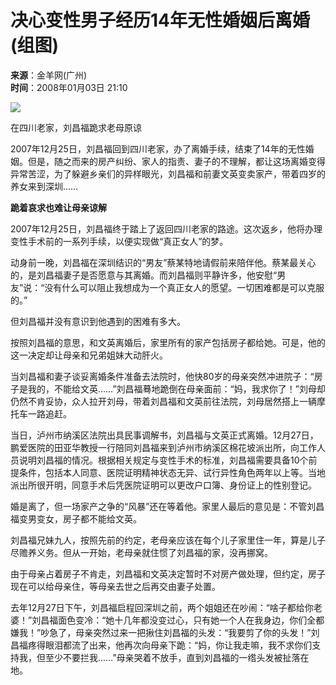 # 决心变性男子经历14年无性婚姻后离婚(组图)

**来源**：金羊网(广州)  
**时间**：2008年01月03日 21:10  

![](http://news.cctv.com/20080103/images/1199365873844_1199365873844_r.jpg)

在四川老家，刘昌福跪求老母原谅

2007年12月25日，刘昌福回到四川老家，办了离婚手续，结束了14年的无性婚姻。但是，随之而来的房产纠纷、家人的指责、妻子的不理解，都让这场离婚变得异常苦涩，为了躲避乡亲们的异样眼光，刘昌福和前妻文英变卖家产，带着四岁的养女来到深圳……

**跪着哀求也难让母亲谅解**

2007年12月25日，刘昌福终于踏上了返回四川老家的路途。这次返乡，他将办理变性手术前的一系列手续，以便实现做“真正女人”的梦。

动身前一晚，刘昌福在深圳结识的“男友”蔡某特地请假前来陪伴他。蔡某最关心的，是刘昌福妻子是否愿意与其离婚。而刘昌福则平静许多，他安慰“男友”说：“没有什么可以阻止我想成为一个真正女人的愿望。一切困难都是可以克服的。”

但刘昌福并没有意识到他遇到的困难有多大。

按照刘昌福的意思，和文英离婚后，家里所有的家产包括房子都给她。可是，他的这一决定却让母亲和兄弟姐妹大动肝火。

当刘昌福和妻子谈妥离婚条件准备去法院时，他快80岁的母亲突然冲进院子：“房子是我的，不能给文英……”刘昌福蓦地跪倒在母亲面前：“妈，我求你了！”刘母却仍然不肯妥协，众人拉开刘母，带着刘昌福和文英前往法院，刘母居然搭上一辆摩托车一路追赶。

当日，泸州市纳溪区法院出具民事调解书，刘昌福与文英正式离婚。12月27日，鹏爱医院的田亚华教授一行陪同刘昌福来到泸州市纳溪区棉花坡派出所，向工作人员说明刘昌福的情况。根据相关规定与变性手术的标准，刘昌福需要具备10个前提条件，包括本人同意、医院证明精神状态无异、试行异性角色两年以上等。当地派出所很开明，同意手术后凭医院证明可以更改户口簿、身份证上的性别登记。

婚是离了，但一场家产之争的“风暴”还在等着他。家里人最后的意见是：不管刘昌福变男变女，房子都不能给文英。

刘昌福兄妹九人，按照先前的约定，老母亲应该在每个儿子家里住一年，算是儿子尽赡养义务。但从一开始，老母亲就住惯了刘昌福的家，没再挪窝。

由于母亲占着房子不肯走，刘昌福和文英决定暂时不对房产做处理，但约定，房子现在可以给母亲住，等母亲去世之后再交由妻子处置。

去年12月27日下午，刘昌福启程回深圳之前，两个姐姐还在吵闹：“啥子都给你老婆！”刘昌福面色变冷：“她十几年都没变过心，只有她一个人在我身边，你们全都嫌我！”吵急了，母亲突然过来一把揪住刘昌福的头发：“我要剪了你的头发！”刘昌福疼得眼泪都流了出来，他再次向母亲下跪：“妈，你让我走嘛，我不求你们支持我，但至少不要拦我……”母亲哭着不放手，直到刘昌福的一绺头发被扯落在地。